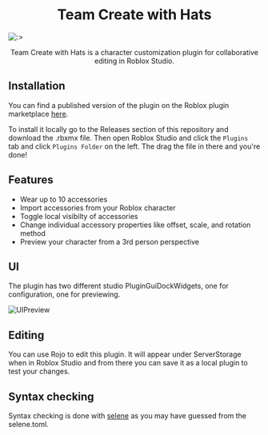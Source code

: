 <h1 align="center">Team Create with Hats</h1>

![:>](https://user-images.githubusercontent.com/33643911/110061630-e8f45f00-7d35-11eb-8045-5ce381861c96.png)

<p align="center">Team Create with Hats is a character customization plugin for collaborative editing in Roblox Studio.</p>


## Installation

You can find a published version of the plugin on the Roblox plugin marketplace [here](https://www.roblox.com/library/990908723/Team-Create-With-Hats).

To install it locally go to the Releases section of this repository and download the .rbxmx file. Then open Roblox Studio and click the `Plugins` tab and click `Plugins Folder` on the left. The drag the file in there and you're done!


## Features

* Wear up to 10 accessories
* Import accessories from your Roblox character
* Toggle local visibilty of accessories
* Change individual accessory properties like offset, scale, and rotation method
* Preview your character from a 3rd person perspective


## UI

The plugin has two different studio PluginGuiDockWidgets, one for configuration, one for previewing.

![UIPreview](https://user-images.githubusercontent.com/33643911/110060658-412a6180-7d34-11eb-8284-3b6d84b907bb.png)


## Editing

You can use Rojo to edit this plugin. It will appear under ServerStorage when in Roblox Studio and from there you can save it as a local plugin to test your changes.


## Syntax checking
Syntax checking is done with [selene](https://github.com/Kampfkarren/selene) as you may have guessed from the selene.toml.
